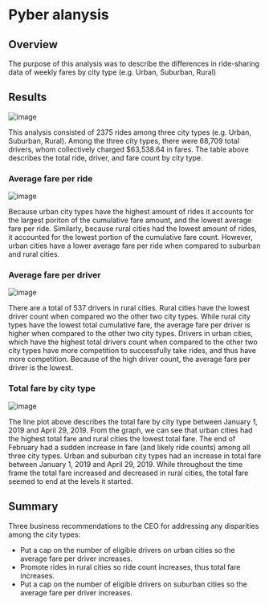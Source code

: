 # Pyber alanysis


## Overview
The purpose of this analysis was to describe the differences in ride-sharing data of weekly fares by city type (e.g. Urban, Suburban, Rural)

## Results
![image](https://user-images.githubusercontent.com/93107507/145731088-cd7a47ed-37ca-47fb-86a0-83b660b08984.png)

This analysis consisted of 2375 rides among three city types (e.g. Urban, Suburban, Rural). Among the three city types, there were 68,709 total drivers, whom collectively charged $63,538.64 in fares. The table above describes the total ride, driver, and fare count by city type. 

### Average fare per ride
![image](https://user-images.githubusercontent.com/93107507/145732128-e3358a36-0cb1-4050-8f19-6f21be8c5d57.png)

Because urban city types have the highest amount of rides it accounts for the largest poriton of the cumulative fare amount, and the lowest average fare per ride. Similarly, because rural cities had the lowest amount of rides, it accounted for the lowest portion of the cumulative fare count. However, urban cities have a lower average fare per ride when compared to suburban and rural cities.

### Average fare per driver
![image](https://user-images.githubusercontent.com/93107507/145732402-2d583a45-259a-4566-9bd3-88b48d065a0f.png)

There are a total of 537 drivers in rural cities. Rural cities have the lowest driver count when compared wo the other two city types. While rural city types have the lowest total cumulative fare, the average fare per driver is higher when compared to the other two city types. Drivers in urban cities, which have the highest total drivers count when compared to the other two city types have more competition to successfully take rides, and thus have more competition. Because of the high driver count, the average fare per driver is the lowest. 

### Total fare by city type
![image](https://user-images.githubusercontent.com/93107507/145732658-d3f9ce08-f9cf-47ba-a852-bb371e06716b.png)

The line plot above describes the total fare by city type between January 1, 2019 and April 29, 2019. From the graph, we can see that urban cities had the highest total fare and rural cities the lowest total fare. The end of February had a sudden increase in fare (and likely ride counts) among all three city types. Urban and suburban city types had an increase in total fare between January 1, 2019 and April 29, 2019. While throughout the time frame the total fare increased and decreased in rural cities, the total fare seemed to end at the levels it started. 

## Summary
Three business recommendations to the CEO for addressing any disparities among the city types:
- Put a cap on the number of eligible drivers on urban cities so the average fare per driver increases. 
- Promote rides in rural cities so ride count increases, thus total fare increases.
- Put a cap on the number of eligible drivers on suburban cities so the average fare per driver increases. 

